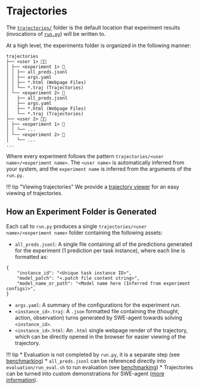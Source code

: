 # Trajectories

The [`trajectories/`](https://github.com/princeton-nlp/SWE-agent/tree/main/trajectories) folder is the default location that experiment results (invocations of [`run.py`](cl_tutorial.md)) will be written to.

At a high level, the experiments folder is organized in the following manner:
```
trajectories
├── <user 1> 👩‍💻
│ ├── <experiment 1> 🧪
│ │ ├── all_preds.jsonl
│ │ ├── args.yaml
│ │ ├── *.html (Webpage Files)
│ │ └── *.traj (Trajectories)
│ └── <experiment 2> 🧪
│   ├── all_preds.jsonl
│   ├── args.yaml
│   ├── *.html (Webpage Files)
│   └── *.traj (Trajectories)
├── <user 2> 👨‍💻
│ ├── <experiment 1> 🧪
│ │ └── ...
│ └── <experiment 2> 🧪
│   └── ...
...
```
Where every experiment follows the pattern `trajectories/<user name>/<experiment name>`. The `<user name>` is automatically inferred from your system, and the `experiment name` is inferred from the arguments of the `run.py`.

!!! tip "Viewing trajectories"
    We provide a [trajectory viewer](inspector.md) for an easy viewing of trajectories.

## How an Experiment Folder is Generated

Each call to `run.py` produces a single `trajectories/<user name>/<experiment name>` folder containing the following assets:

* `all_preds.jsonl`: A single file containing all of the predictions generated for the experiment (1 prediction per task instance), where each line is formatted as:
```
{
    "instance_id": "<Unique task instance ID>",
    "model_patch": "<.patch file content string>",
    "model_name_or_path": "<Model name here (Inferred from experiment configs)>",
}
```
* `args.yaml`: A summary of the configurations for the experiment run.
* `<instance_id>.traj`: A `.json` formatted file containing the (thought, action, observation) turns generated by SWE-agent towards solving `<instance_id>`.
* `<instance_id>.html`: An `.html` single webpage render of the trajectory, which can be directly opened in the browser for easier viewing of the trajectory.

!!! tip 
    * Evaluation is not completed by `run.py`, it is a separate step (see [benchmarking](benchmarking.md))
    * `all_preds.jsonl` can be referenced directly into `evaluation/run_eval.sh` to run evaluation (see [benchmarking](benchmarking.md))
    * Trajectories can be turned into custom demonstrations for SWE-agent ([more information](../dev/demonstrations.md)).